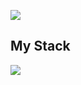 <img
  src="https://cr-ss-service.azurewebsites.net/api/ScreenShot?widget=summary&username=wolfmaster8&style=--header-bg-color:%232d9180;--border-radius:10px"
/>
## My Stack
<img
  src="https://cr-skills-chart-widget.azurewebsites.net/api/api?username=wolfmaster8&skills=JavaScript,TypeScript,C%23,HTML,CSS"
/>
